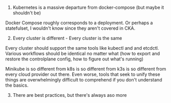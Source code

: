 1. Kubernetes is a massive departure from docker-compose (but maybe it shouldn't be)

Docker Compose roughly corresponds to a deployment. Or perhaps a statefulset, I wouldn't know since they aren't covered in CKA.

2. Every cluster is different - Every cluster is the same

Every cluster should support the same tools like kubectl and and etcdctl. Various workflows should be identical no matter what (how to export and restore the controlplane config, how to figure out what's running)

Minikube is so different from k8s is so different from k3s is so different from every cloud provider out there. Even worse, tools that seek to unify these things are overwhelmingly difficult to comprehend if you don't understand the basics.

3. There are best practices, but there's always aso more 
